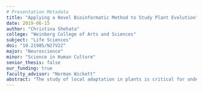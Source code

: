 ```yaml
---
# Presentation Metadata
title: "Applying a Novel Bioinformatic Method to Study Plant Evolution"
date: 2019-06-15
author: "Christina Shehata"
college: "Weinberg College of Arts and Sciences"
subject: "Life Sciences"
doi: "10.21985/N27V22"
major: "Neuroscience"
minor: "Science in Human Culture"
senior_thesis: false
our_funding: true
faculty_advisor: "Norman Wickett"
abstract: "The study of local adaptation in plants is critical for understanding the evolution of traits that contribute to survival in a dynamic environment, the genes underlying them, and the general process of adaptation. However, in the study of natural, non-model plant species, population-level whole-genome sampling is not always feasible and can be costly. Therefore, there is a need for methods based on population-differentiation that can take a reduced representation of whole-genome data to identify loci under selection within or among populations. Levels of Exclusively Shared Difference (LSD) is a method developed using human genomic data that can detect signatures of selection along the branches of a population tree (phylogeny). Here, I show how LSD can be used to identify candidate genes under selection within genomic, transcriptomic, and discrete gene data sets collected from multiple plant populations. I compare the candidate genes under selection identified by LSD to those identified by traditional methods and show how this novel method can be adapted for use plants to overcome some of the limitations of other selection detection methods. Using LSD on plant population genomic data will expand the ways in which adaptively evolving genes can be identified. Identifying adaptive candidate genes has a range of implications for plant research and LSD expands the types of datasets that can be used to elucidate patterns of plant evolution, inform the development of improved cultivars, and guide conservation efforts for endangered species."
---
```

